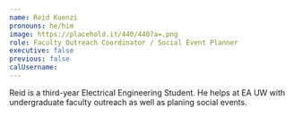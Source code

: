 ```yaml
---
name: Reid Kuenzi
pronouns: he/him
image: https://placehold.it/440/440?a=.png
role: Faculty Outreach Coordinator / Social Event Planner
executive: false
previous: false
calUsername:
---
```

Reid is a third-year Electrical Engineering Student. He helps at EA UW with undergraduate faculty outreach as well as planing social events.
